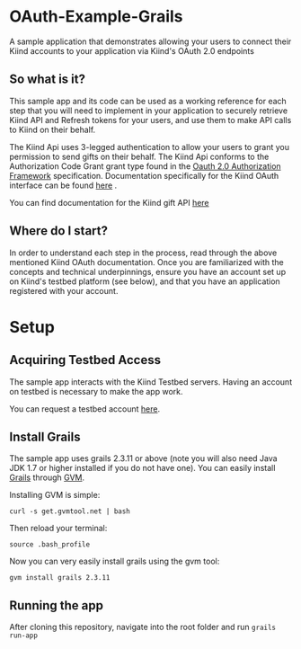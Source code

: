 OAuth-Example-Grails
====================

A sample application that demonstrates allowing your users to connect their Kiind accounts to your application via Kiind's OAuth 2.0 endpoints


## So what is it?

This sample app and its code can be used as a working reference for each step that you will need to implement in your application to securely retrieve Kiind API and Refresh tokens for your users, and use them to make API calls to Kiind on their behalf.

The Kiind Api uses 3-legged authentication to allow your users to grant you permission to send gifts on their behalf.
The Kiind Api conforms to the Authorization Code Grant grant type found in the [Oauth 2.0 Authorization Framework](http://tools.ietf.org/html/rfc6749#section-4.1) specification.
Documentation specifically for the Kiind OAuth interface can be found [here](http://resources.kiind.me/api/KiindOauth-latest.pdf) .

You can find documentation for the Kiind gift API [here](http://resources.kiind.me/api/KiindPartnersAPI-latest.pdf)

## Where do I start?

In order to understand each step in the process, read through the above mentioned Kiind OAuth documentation.
Once you are familiarized with the concepts and technical underpinnings, ensure you have an account set up on Kiind's testbed platform (see below), and that you have an application registered with your account.

# Setup

## Acquiring Testbed Access

The sample app interacts with the Kiind Testbed servers. Having an account on testbed is necessary to make the app work.

You can request a testbed account [here](http://info.kiind.me/api).

## Install Grails

The sample app uses grails 2.3.11 or above (note you will also need Java JDK 1.7 or higher installed if you do not have one). You can easily install [Grails](https://grails.org/) through [GVM](http://gvmtool.net/).

Installing GVM is simple:

```
curl -s get.gvmtool.net | bash
```

Then reload your terminal:

```
source .bash_profile
```

Now you can very easily install grails using the gvm tool:

```
gvm install grails 2.3.11
```

## Running the app

After cloning this repository, navigate into the root folder and run ```grails run-app```